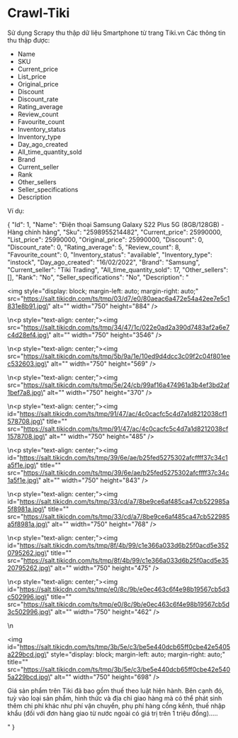 # Crawl-Tiki

Sử dụng Scrapy thu thập dữ liệu Smartphone từ trang Tiki.vn
Các thông tin thu thập được:
- Name
- SKU
- Current_price
- List_price
- Original_price
- Discount
- Discount_rate
- Rating_average
- Review_count
- Favourite_count
- Inventory_status
- Inventory_type
- Day_ago_created
- All_time_quantity_sold
- Brand
- Current_seller
- Rank
- Other_sellers
- Seller_specifications
- Description

Ví dụ:

{
"Id": 1,
"Name": "Điện thoại Samsung Galaxy S22 Plus 5G (8GB/128GB) - Hàng chính hãng",
"Sku": "2598955214482",
"Current_price": 25990000,
"List_price": 25990000,
"Original_price": 25990000,
"Discount": 0,
"Discount_rate": 0,
"Rating_average": 5,
"Review_count": 8,
"Favourite_count": 0,
"Inventory_status": "available",
"Inventory_type": "instock",
"Day_ago_created": "16/02/2022",
"Brand": "Samsung",
"Current_seller": "Tiki Trading",
"All_time_quantity_sold": 17,
"Other_sellers": [],
"Rank": "No",
"Seller_specifications": "No",
"Description": "<p><img style=\"display: block; margin-left: auto; margin-right: auto;\" src=\"https://salt.tikicdn.com/ts/tmp/03/d7/e0/80aeac6a472e54a42ee7e5c1831e8b91.jpg\" alt=\"\" width=\"750\" height=\"884\" /></p>\n<p style=\"text-align: center;\"><img src=\"https://salt.tikicdn.com/ts/tmp/34/47/1c/022e0ad2a390d7483af2a6e7c4d28ef4.jpg\" alt=\"\" width=\"750\" height=\"3546\" /></p>\n<p style=\"text-align: center;\"><img src=\"https://salt.tikicdn.com/ts/tmp/5b/9a/1e/10ed9d4dcc3c09f2c04f801eec532603.jpg\" alt=\"\" width=\"750\" height=\"569\" /></p>\n<p style=\"text-align: center;\"><img src=\"https://salt.tikicdn.com/ts/tmp/5e/24/cb/99af16a474961a3b4ef3bd2af1bef7a8.jpg\" alt=\"\" width=\"750\" height=\"370\" /></p>\n<p style=\"text-align: center;\"><img id=\"https://salt.tikicdn.com/ts/tmp/91/47/ac/4c0cacfc5c4d7a1d8212038cf1578708.jpg\" title=\"\" src=\"https://salt.tikicdn.com/ts/tmp/91/47/ac/4c0cacfc5c4d7a1d8212038cf1578708.jpg\" alt=\"\" width=\"750\" height=\"485\" /></p>\n<p style=\"text-align: center;\"><img id=\"https://salt.tikicdn.com/ts/tmp/39/6e/ae/b25fed5275302afcffff37c34c1a5f1e.jpg\" title=\"\" src=\"https://salt.tikicdn.com/ts/tmp/39/6e/ae/b25fed5275302afcffff37c34c1a5f1e.jpg\" alt=\"\" width=\"750\" height=\"843\" /></p>\n<p style=\"text-align: center;\"><img id=\"https://salt.tikicdn.com/ts/tmp/33/cd/a7/8be9ce6af485ca47cb522985a5f8981a.jpg\" title=\"\" src=\"https://salt.tikicdn.com/ts/tmp/33/cd/a7/8be9ce6af485ca47cb522985a5f8981a.jpg\" alt=\"\" width=\"750\" height=\"768\" /></p>\n<p style=\"text-align: center;\"><img id=\"https://salt.tikicdn.com/ts/tmp/8f/4b/99/c1e366a033d6b25f0acd5e3520795262.jpg\" title=\"\" src=\"https://salt.tikicdn.com/ts/tmp/8f/4b/99/c1e366a033d6b25f0acd5e3520795262.jpg\" alt=\"\" width=\"750\" height=\"475\" /></p>\n<p style=\"text-align: center;\"><img id=\"https://salt.tikicdn.com/ts/tmp/e0/8c/9b/e0ec463c6f4e98b19567cb5d3c502996.jpg\" title=\"\" src=\"https://salt.tikicdn.com/ts/tmp/e0/8c/9b/e0ec463c6f4e98b19567cb5d3c502996.jpg\" alt=\"\" width=\"750\" height=\"462\" /></p>\n<p><img id=\"https://salt.tikicdn.com/ts/tmp/3b/5e/c3/be5e440dcb65ff0cbe42e5405a229bcd.jpg\" style=\"display: block; margin-left: auto; margin-right: auto;\" title=\"\" src=\"https://salt.tikicdn.com/ts/tmp/3b/5e/c3/be5e440dcb65ff0cbe42e5405a229bcd.jpg\" alt=\"\" width=\"750\" height=\"698\" /></p><p>Giá sản phẩm trên Tiki đã bao gồm thuế theo luật hiện hành. Bên cạnh đó, tuỳ vào loại sản phẩm, hình thức và địa chỉ giao hàng mà có thể phát sinh thêm chi phí khác như phí vận chuyển, phụ phí hàng cồng kềnh, thuế nhập khẩu (đối với đơn hàng giao từ nước ngoài có giá trị trên 1 triệu đồng).....</p>"
}
